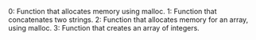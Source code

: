 0: Function that allocates memory using malloc.
1: Function that concatenates two strings.
2: Function that allocates memory for an array, using malloc.
3: Function that creates an array of integers.
